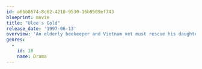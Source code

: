 ```yaml
---
id: a6bb8674-8c62-4210-9530-16b9509ef743
blueprint: movie
title: "Ulee's Gold"
release_date: '1997-06-13'
overview: 'An elderly beekeeper and Vietnam vet must rescue his daughter-in-law and protect his grandchildren from killers.'
genres:
  -
    id: 18
    name: Drama
---
```

